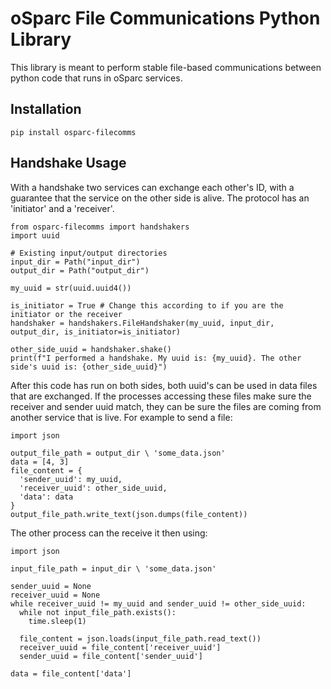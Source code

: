 oSparc File Communications Python Library
=========================================

This library is meant to perform stable file-based communications between python code that runs in oSparc services.

Installation
------------
```
pip install osparc-filecomms
```

Handshake Usage
---------------

With a handshake two services can exchange each other's ID, with a guarantee that the service on the other side is alive.
The protocol has an 'initiator' and a 'receiver'.

```
from osparc-filecomms import handshakers
import uuid

# Existing input/output directories
input_dir = Path("input_dir") 
output_dir = Path("output_dir")

my_uuid = str(uuid.uuid4())

is_initiator = True # Change this according to if you are the initiator or the receiver
handshaker = handshakers.FileHandshaker(my_uuid, input_dir, output_dir, is_initiator=is_initiator)

other_side_uuid = handshaker.shake()
print(f"I performed a handshake. My uuid is: {my_uuid}. The other side's uuid is: {other_side_uuid}")
```

After this code has run on both sides, both uuid's can be used in data files that are exchanged. 
If the processes accessing these files make sure the receiver and sender uuid match, they can be sure the files are coming from another service that is live.
For example to send a file:

```
import json

output_file_path = output_dir \ 'some_data.json'
data = [4, 3]
file_content = {
  'sender_uuid': my_uuid,
  'receiver_uuid': other_side_uuid, 
  'data': data
}
output_file_path.write_text(json.dumps(file_content))
```

The other process can the receive it then using:

```
import json

input_file_path = input_dir \ 'some_data.json'

sender_uuid = None
receiver_uuid = None
while receiver_uuid != my_uuid and sender_uuid != other_side_uuid:
  while not input_file_path.exists():
    time.sleep(1)

  file_content = json.loads(input_file_path.read_text())
  receiver_uuid = file_content['receiver_uuid']
  sender_uuid = file_content['sender_uuid']

data = file_content['data']
```
